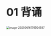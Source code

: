 # 01 背诵

<img src="https://cvp.oss-cn-shanghai.aliyuncs.com/202506161749638.png" alt="image-20250616174904587" style="zoom:50%;" />

